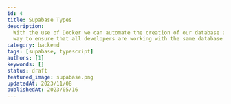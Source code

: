 ```yaml
---
id: 4
title: Supabase Types
description:
  With the use of Docker we can automate the creation of our database and schema. This is a great
  way to ensure that all developers are working with the same database structure.
category: backend
tags: [supabase, typescript]
authors: [1]
keywords: []
status: draft
featured_image: supabase.png
updatedAt: 2023/11/08
publishedAt: 2023/05/16
---
```

